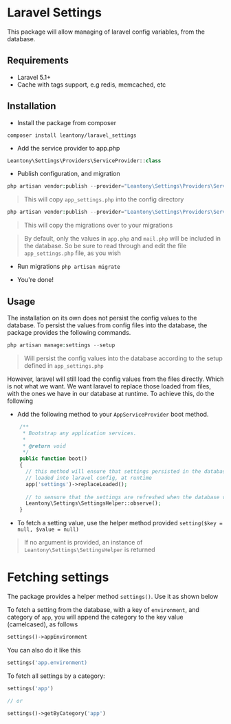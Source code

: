 # Laravel Settings
This package will allow managing of laravel config variables, from the database.

## Requirements
+ Laravel 5.1+
+ Cache with tags support, e.g redis, memcached, etc


## Installation
+ Install the package from composer

`composer install leantony/laravel_settings`

+ Add the service provider to app.php

```php 
Leantony\Settings\Providers\ServiceProvider::class
```

+ Publish configuration, and migration

```php
php artisan vendor:publish --provider="Leantony\Settings\Providers\ServiceProvider" --tag="config"
```
> This will copy `app_settings.php` into the config directory

```php
php artisan vendor:publish --provider="Leantony\Settings\Providers\ServiceProvider" --tag="migrations"
```
> This will copy the migrations over to your migrations

> By default, only the values in `app.php` and `mail.php` will be included in the database. So be sure to read through and edit the file `app_settings.php` file, as you wish

+ Run migrations `php artisan migrate`

+ You're done!

## Usage
The installation on its own does not persist the config values to the database. To persist the values from config
files into the database, the package provides the following commands.

```php
php artisan manage:settings --setup
```
> Will persist the config values into the database according to the setup defined in `app_settings.php`

However, laravel will still load the config values from the files directly. Which is not what we want.
We want laravel to replace those loaded from files, with the ones we have in our database at runtime. To achieve this, do the following
+ Add the following method to your `AppServiceProvider` boot method.

```php 
    /**
     * Bootstrap any application services.
     *
     * @return void
     */
    public function boot()
    {
      // this method will ensure that settings persisted in the database are always
      // loaded into laravel config, at runtime
      app('settings')->replaceLoaded();
      
      // to sensure that the settings are refreshed when the database values change, add this method
      Leantony\Settings\SettingsHelper::observe();
    }
```

+ To fetch a setting value, use the helper method provided `setting($key = null, $value = null)`
> If no argument is provided, an instance of `Leantony\Settings\SettingsHelper` is returned

# Fetching settings
The package provides a helper method `settings()`. Use it as shown below


To fetch a setting from the database, with a key of `environment`, and category of `app`, you
will append the category to the key value (camelcased), as follows
```php
settings()->appEnvironment
```

You can also do it like this
```php
settings('app.environment)
```

To fetch all settings by a category:
```php
settings('app')

// or

settings()->getByCategory('app')
```